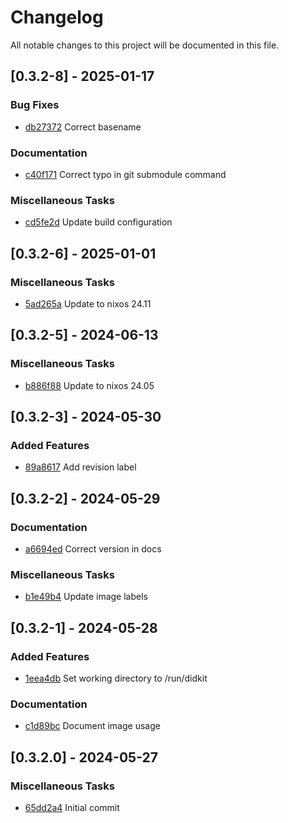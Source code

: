 # Changelog

All notable changes to this project will be documented in this file.

## [0.3.2-8] - 2025-01-17

### Bug Fixes

- [db27372](https://github.com/identinet/docker-didkit/commit/db273722037686ee9ffe9bbc65c2df581ad029a7) Correct basename

### Documentation

- [c40f171](https://github.com/identinet/docker-didkit/commit/c40f171cdfac99e5522d7f10ab3de781e1e33241) Correct typo in git submodule command

### Miscellaneous Tasks

- [cd5fe2d](https://github.com/identinet/docker-didkit/commit/cd5fe2d4b7862479787a7750608b2da72cf73a48) Update build configuration

## [0.3.2-6] - 2025-01-01

### Miscellaneous Tasks

- [5ad265a](https://github.com/identinet/docker-didkit/commit/5ad265a081b3227dda7ce5fb5895d583a8d4d3ac) Update to nixos 24.11

## [0.3.2-5] - 2024-06-13

### Miscellaneous Tasks

- [b886f88](https://github.com/identinet/docker-didkit/commit/b886f88e33e5b9f45b1cdee907e74d2472ac655b) Update to nixos 24.05

## [0.3.2-3] - 2024-05-30

### Added Features

- [89a8617](https://github.com/identinet/docker-didkit/commit/89a86176c5e574598680d150d119a836bafeda35) Add revision label

## [0.3.2-2] - 2024-05-29

### Documentation

- [a6694ed](https://github.com/identinet/docker-didkit/commit/a6694edf86a12f7d3c81741b4d51e8cfcff56bca) Correct version in docs

### Miscellaneous Tasks

- [b1e49b4](https://github.com/identinet/docker-didkit/commit/b1e49b4fb4f046c7fc5145d3fda38dc677f374a8) Update image labels

## [0.3.2-1] - 2024-05-28

### Added Features

- [1eea4db](https://github.com/identinet/docker-didkit/commit/1eea4db9b82c16f9254329af1dc922873d7f5b77) Set working directory to /run/didkit

### Documentation

- [c1d89bc](https://github.com/identinet/docker-didkit/commit/c1d89bc1d10be26d2200889d84a6dc1a7211ab17) Document image usage

## [0.3.2.0] - 2024-05-27

### Miscellaneous Tasks

- [65dd2a4](https://github.com/identinet/docker-didkit/commit/65dd2a45eda75480999e6503e54af8c451e64235) Initial commit

<!-- generated by git-cliff -->
